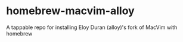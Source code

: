 homebrew-macvim-alloy
=====================

A tappable repo for installing Eloy Duran (alloy)'s fork of MacVim with homebrew
